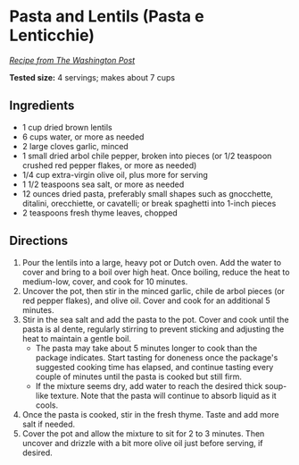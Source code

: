 # Pasta and Lentils (Pasta e Lenticchie)

*[Recipe from The Washington Post](https://www.washingtonpost.com/recipes/red-lentil-chili/16104/?utm_term=.6541f0989251)*

**Tested size:** 4 servings; makes about 7 cups

## Ingredients

- 1 cup dried brown lentils
- 6 cups water, or more as needed
- 2 large cloves garlic, minced
- 1 small dried arbol chile pepper, broken into pieces (or 1/2 teaspoon crushed red pepper flakes, or more as needed)
- 1/4 cup extra-virgin olive oil, plus more for serving
- 1 1/2 teaspoons sea salt, or more as needed
- 12 ounces dried pasta, preferably small shapes such as gnocchette, ditalini, orecchiette, or cavatelli; or break spaghetti into 1-inch pieces
- 2 teaspoons fresh thyme leaves, chopped

## Directions

1. Pour the lentils into a large, heavy pot or Dutch oven. Add the water to cover and bring to a boil over high heat. Once boiling, reduce the heat to medium-low, cover, and cook for 10 minutes.
2. Uncover the pot, then stir in the minced garlic, chile de arbol pieces (or red pepper flakes), and olive oil. Cover and cook for an additional 5 minutes.
3. Stir in the sea salt and add the pasta to the pot. Cover and cook until the pasta is al dente, regularly stirring to prevent sticking and adjusting the heat to maintain a gentle boil.
   - The pasta may take about 5 minutes longer to cook than the package indicates. Start tasting for doneness once the package's suggested cooking time has elapsed, and continue tasting every couple of minutes until the pasta is cooked but still firm.
   - If the mixture seems dry, add water to reach the desired thick soup-like texture. Note that the pasta will continue to absorb liquid as it cools.
4. Once the pasta is cooked, stir in the fresh thyme. Taste and add more salt if needed.
5. Cover the pot and allow the mixture to sit for 2 to 3 minutes. Then uncover and drizzle with a bit more olive oil just before serving, if desired.